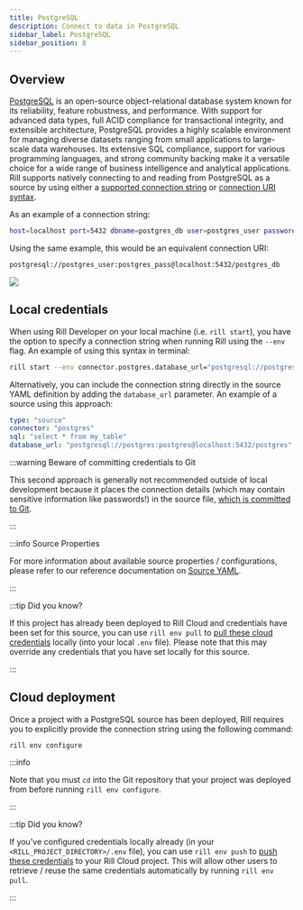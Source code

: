```yaml
---
title: PostgreSQL
description: Connect to data in PostgreSQL
sidebar_label: PostgreSQL
sidebar_position: 8
---
```


<!-- WARNING: There are links to this page in source code. If you move it, find and replace the links and consider adding a redirect in docusaurus.config.js. -->

## Overview

[PostgreSQL](https://www.postgresql.org/docs/current/intro-whatis.html) is an open-source object-relational database system known for its reliability, feature robustness, and performance. With support for advanced data types, full ACID compliance for transactional integrity, and extensible architecture, PostgreSQL provides a highly scalable environment for managing diverse datasets ranging from small applications to large-scale data warehouses. Its extensive SQL compliance, support for various programming languages, and strong community backing make it a versatile choice for a wide range of business intelligence and analytical applications. Rill supports natively connecting to and reading from PostgreSQL as a source by using either a [supported connection string](https://www.postgresql.org/docs/current/libpq-connect.html#LIBPQ-CONNSTRING) or [connection URI syntax](https://www.postgresql.org/docs/current/libpq-connect.html#LIBPQ-CONNSTRING-URIS).

As an example of a connection string:
```bash
host=localhost port=5432 dbname=postgres_db user=postgres_user password=postgres_pass
```

Using the same example, this would be an equivalent connection URI:
```bash
postgresql://postgres_user:postgres_pass@localhost:5432/postgres_db
```

<img src = '/img/reference/connectors/postgres/postgresql.png' class='centered' />
<br />

## Local credentials

When using Rill Developer on your local machine (i.e. `rill start`), you have the option to specify a connection string when running Rill using the `--env` flag.
An example of using this syntax in terminal:

```bash
rill start --env connector.postgres.database_url="postgresql://postgres:postgres@localhost:5432/postgres"
```

Alternatively, you can include the connection string directly in the source YAML definition by adding the `database_url` parameter. 
An example of a source using this approach:

```yaml
type: "source"
connector: "postgres"
sql: "select * from my_table"
database_url: "postgresql://postgres:postgres@localhost:5432/postgres"
```

:::warning Beware of committing credentials to Git

This second approach is generally not recommended outside of local development because it places the connection details (which may contain sensitive information like passwords!) in the source file, <u>which is committed to Git</u>.

:::

:::info Source Properties

For more information about available source properties / configurations, please refer to our reference documentation on [Source YAML](../../reference/project-files/index.md).

:::

:::tip Did you know?

If this project has already been deployed to Rill Cloud and credentials have been set for this source, you can use `rill env pull` to [pull these cloud credentials](/connect/connect/credentials.md#rill-env-pull) locally (into your local `.env` file). Please note that this may override any credentials that you have set locally for this source.

:::

## Cloud deployment

Once a project with a PostgreSQL source has been deployed, Rill requires you to explicitly provide the connection string using the following command:

```
rill env configure
```

:::info

Note that you must `cd` into the Git repository that your project was deployed from before running `rill env configure`.

:::

:::tip Did you know?

If you've configured credentials locally already (in your `<RILL_PROJECT_DIRECTORY>/.env` file), you can use `rill env push` to [push these credentials](/connect/connect/credentials.md#rill-env-push) to your Rill Cloud project. This will allow other users to retrieve / reuse the same credentials automatically by running `rill env pull`.

:::